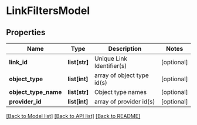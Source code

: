 # LinkFiltersModel

## Properties
Name | Type | Description | Notes
------------ | ------------- | ------------- | -------------
**link_id** | **list[str]** | Unique Link Identifier(s) | [optional] 
**object_type** | **list[int]** | array of object type id(s) | [optional] 
**object_type_name** | **list[str]** | Object type names | [optional] 
**provider_id** | **list[int]** | array of provider id(s) | [optional] 

[[Back to Model list]](../README.md#documentation-for-models) [[Back to API list]](../README.md#documentation-for-api-endpoints) [[Back to README]](../README.md)


